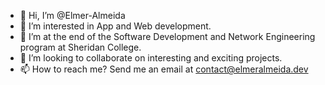 - 👋 Hi, I’m @Elmer-Almeida
- 👀 I’m interested in App and Web development.
- 🌱 I’m at the end of the Software Development and Network Engineering program at Sheridan College.
- 💞️ I’m looking to collaborate on interesting and exciting projects.
- 📫 How to reach me? Send me an email at contact@elmeralmeida.dev

<!---
Elmer-Almeida/Elmer-Almeida is a ✨ special ✨ repository because its `README.md` (this file) appears on your GitHub profile.
You can click the Preview link to take a look at your changes.
--->
